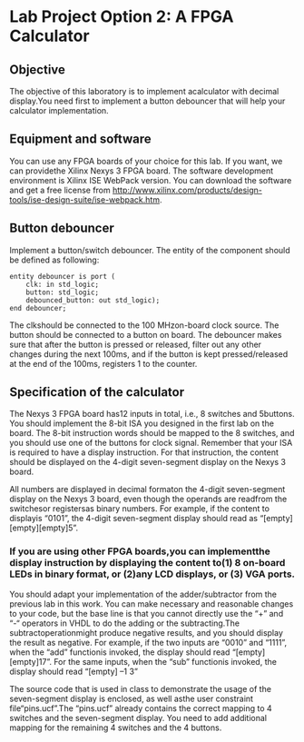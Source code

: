 # Lab Project Option 2: A FPGA Calculator
## Objective
The objective of this laboratory is to implement acalculator with decimal display.You need first to implement a button debouncer that will help your calculator implementation.
## Equipment and software
You can use any FPGA boards of your choice for this lab. If you want, we can providethe Xilinx Nexys 3 FPGA board. The software development environment is Xilinx ISE   WebPack   version.   You   can   download   the   software   and   get   a   free   license   from http://www.xilinx.com/products/design-tools/ise-design-suite/ise-webpack.htm.
## Button debouncer
Implement a button/switch debouncer. The entity of the component should be defined as following:
  ```
  entity debouncer is port (
      clk: in std_logic;
      button: std_logic;
      debounced_button: out std_logic);
  end debouncer;
  ```
The clkshould  be  connected  to  the 100  MHzon-board  clock  source.  The  button  should  be connected  to  a  button  on  board.  The  debouncer  makes  sure  that  after  the  button  is  pressed  or released,  filter  out  any  other  changes  during  the  next  100ms,  and  if  the  button is  kept pressed/released at the end of the 100ms, registers 1 to the counter.
## Specification of the calculator
The Nexys 3 FPGA board has12 inputs in total, i.e., 8 switches and 5buttons. You should implement the 8-bit ISA you designed in the first lab on the board. The 8-bit instruction words should be mapped to the 8 switches, and you should use one of the buttons for  clock  signal.  Remember  that  your  ISA  is  required  to  have  a  display  instruction.  For  that instruction, the content should be displayed on the 4-digit seven-segment display on the Nexys 3 board.

All numbers are displayed in decimal formaton the 4-digit seven-segment display on the Nexys 3 board, even though the operands are readfrom the switchesor registersas binary numbers. For example,  if  the content  to  displayis  “0101”,  the 4-digit  seven-segment  display should  read  as “[empty][empty][empty]5”. 

### If you are using other FPGA boards,you can implementthe display instruction by displaying the content to(1) 8 on-board LEDs in binary format, or (2)any LCD displays, or (3) VGA ports.

You should adapt your implementation of the adder/subtractor from the previous lab in this work. You can make necessary and reasonable changes to your code, but the base line is that you cannot directly use the “+” and “-“ operators in VHDL to do the adding or the subtracting.The subtractoperationmight  produce  negative  results,  and  you  should  display  the  result  as  negative.  For example, if the two inputs are “0010” and “1111”, when the “add” functionis invoked, the display should read “[empty][empty]17”. For the same inputs, when the “sub” functionis invoked, the display should read “[empty] –1 3”

The  source  code  that  is  used  in  class  to  demonstrate  the  usage  of  the  seven-segment  display  is enclosed, as well asthe user constraint file“pins.ucf”.The “pins.ucf” already contains the correct mapping to 4 switches and the seven-segment display. You need to add additional mapping for the remaining 4 switches and the 4 buttons.
